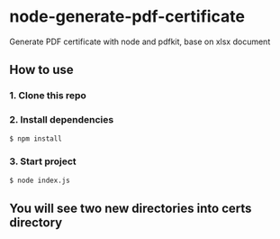# node-generate-pdf-certificate
Generate PDF certificate with node and pdfkit, base on xlsx document

## **How to use**
### 1. Clone this repo
### 2. Install dependencies
```sh
$ npm install
```
### 3. Start project
```sh
$ node index.js
```
## You will see two new directories into certs directory  
